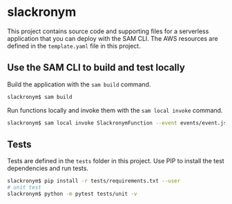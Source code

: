 # slackronym

This project contains source code and supporting files for a serverless application that you can deploy with the SAM CLI. The AWS resources are defined in the `template.yaml` file in this project. 

## Use the SAM CLI to build and test locally

Build the application with the `sam build` command.

```bash
slackronym$ sam build
```

Run functions locally and invoke them with the `sam local invoke` command.

```bash
slackronym$ sam local invoke SlackronymFunction --event events/event.json
```

## Tests

Tests are defined in the `tests` folder in this project. Use PIP to install the test dependencies and run tests.

```bash
slackronym$ pip install -r tests/requirements.txt --user
# unit test
slackronym$ python -m pytest tests/unit -v
```
